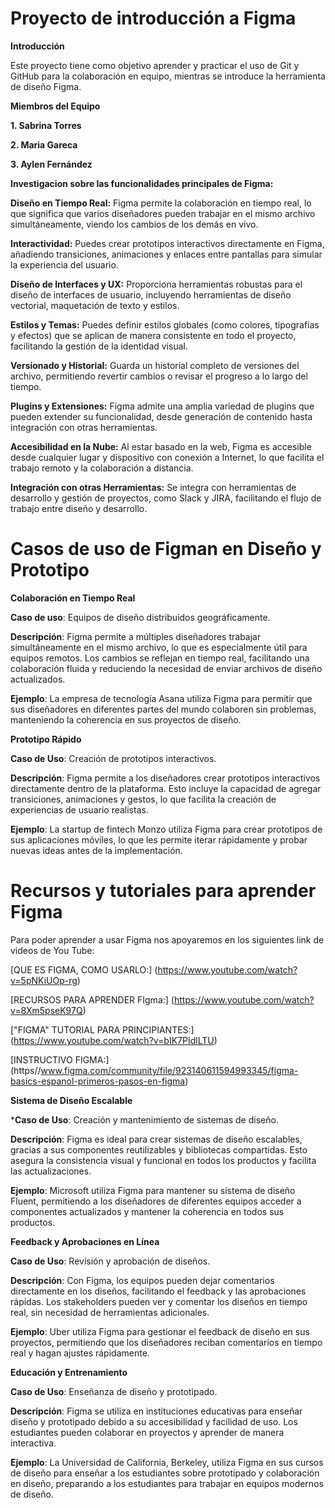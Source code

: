 # Proyecto de introducción a Figma
**Introducción**

Este proyecto tiene como objetivo aprender y practicar el uso de Git y GitHub para la colaboración en equipo, mientras se introduce la herramienta de diseño Figma.

**Miembros del Equipo**

**1. Sabrina Torres**

**2. Maria Gareca**

**3. Aylen Fernández** 

**Investigacion sobre las funcionalidades principales de Figma:** 

**Diseño en Tiempo Real:** Figma permite la colaboración en tiempo real, lo que significa que varios diseñadores pueden trabajar en el mismo archivo simultáneamente, viendo los cambios de los demás en vivo.

**Interactividad:** Puedes crear prototipos interactivos directamente en Figma, añadiendo transiciones, animaciones y enlaces entre pantallas para simular la experiencia del usuario.

**Diseño de Interfaces y UX:** Proporciona herramientas robustas para el diseño de interfaces de usuario, incluyendo herramientas de diseño vectorial, maquetación de texto y estilos.

**Estilos y Temas:** Puedes definir estilos globales (como colores, tipografías y efectos) que se aplican de manera consistente en todo el proyecto, facilitando la gestión de la identidad visual.

**Versionado y Historial:** Guarda un historial completo de versiones del archivo, permitiendo revertir cambios o revisar el progreso a lo largo del tiempo.

**Plugins y Extensiones:** Figma admite una amplia variedad de plugins que pueden extender su funcionalidad, desde generación de contenido hasta integración con otras herramientas.

**Accesibilidad en la Nube:** Al estar basado en la web, Figma es accesible desde cualquier lugar y dispositivo con conexión a Internet, lo que facilita el trabajo remoto y la colaboración a distancia.

**Integración con otras Herramientas:** Se integra con herramientas de desarrollo y gestión de proyectos, como Slack y JIRA, facilitando el flujo de trabajo entre diseño y desarrollo.

# Casos de uso de Figman en Diseño y Prototipo

**Colaboración en Tiempo Real**

**Caso de uso**: Equipos de diseño distribuidos geográficamente.

**Descripción**: Figma permite a múltiples diseñadores trabajar simultáneamente en el mismo archivo, lo que es especialmente útil para equipos remotos. Los cambios se reflejan en tiempo real, facilitando una colaboración fluida y reduciendo la necesidad de enviar archivos de diseño actualizados.

**Ejemplo**: La empresa de tecnología Asana utiliza Figma para permitir que sus diseñadores en diferentes partes del mundo colaboren sin problemas, manteniendo la coherencia en sus proyectos de diseño.

**Prototipo Rápido**

**Caso de Uso**: Creación de prototipos interactivos.

**Descripción**: Figma permite a los diseñadores crear prototipos interactivos directamente dentro de la plataforma. Esto incluye la capacidad de agregar transiciones, animaciones y gestos, lo que facilita la creación de experiencias de usuario realistas.

**Ejemplo**: La startup de fintech Monzo utiliza Figma para crear prototipos de sus aplicaciones móviles, lo que les permite iterar rápidamente y probar nuevas ideas antes de la implementación.

# Recursos y tutoriales para aprender Figma

Para poder aprender a usar Figma nos apoyaremos en los siguientes link de videos de You Tube: 

 [QUE ES FIGMA, COMO USARLO:] (https://www.youtube.com/watch?v=5pNKiUOp-rg)
 
 [RECURSOS PARA APRENDER FIgma:] (https://www.youtube.com/watch?v=8Xm5pseK97Q)
 
 ["FIGMA" TUTORIAL PARA PRINCIPIANTES:] (https://www.youtube.com/watch?v=bIK7PIdlLTU)
 
[INSTRUCTIVO FIGMA:] (https//www.figma.com/community/file/923140611594993345/figma-basics-espanol-primeros-pasos-en-figma)

 
**Sistema de Diseño Escalable**

***Caso de Uso**: Creación y mantenimiento de sistemas de diseño.

**Descripción**: Figma es ideal para crear sistemas de diseño escalables, gracias a sus componentes reutilizables y bibliotecas compartidas. Esto asegura la consistencia visual y funcional en todos los productos y facilita las actualizaciones.

**Ejemplo**: Microsoft utiliza Figma para mantener su sistema de diseño Fluent, permitiendo a los diseñadores de diferentes equipos acceder a componentes actualizados y mantener la coherencia en todos sus productos.

**Feedback y Aprobaciones en Línea**

**Caso de Uso**: Revisión y aprobación de diseños.

**Descripción**: Con Figma, los equipos pueden dejar comentarios directamente en los diseños, facilitando el feedback y las aprobaciones rápidas. Los stakeholders pueden ver y comentar los diseños en tiempo real, sin necesidad de herramientas adicionales.

**Ejemplo**: Uber utiliza Figma para gestionar el feedback de diseño en sus proyectos, permitiendo que los diseñadores reciban comentarios en tiempo real y hagan ajustes rápidamente.

**Educación y Entrenamiento**

**Caso de Uso**: Enseñanza de diseño y prototipado.

**Descripción**: Figma se utiliza en instituciones educativas para enseñar diseño y prototipado debido a su accesibilidad y facilidad de uso. Los estudiantes pueden colaborar en proyectos y aprender de manera interactiva.

**Ejemplo**: La Universidad de California, Berkeley, utiliza Figma en sus cursos de diseño para enseñar a los estudiantes sobre prototipado y colaboración en diseño, preparando a los estudiantes para trabajar en equipos modernos de diseño.
